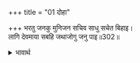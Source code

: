 +++
title = "01 दोहा"

+++
भरतु जनकु मुनिजन सचिव साधु सचेत बिहाइ।  
लागि देवमाया सबहि जथाजोगु जनु पाइ॥302॥  

<details><summary>भावार्थ</summary>

भरतजी, जनकजी, मुनिजन, मन्त्री और ज्ञानी साधु-सन्तों को छोडकर अन्य सभी पर जिस मनुष्य को जिस योग्य (जिस प्रकृति और जिस स्थिति का) पाया, उस पर वैसे ही देवमाया लग गई॥302॥  
</details>



